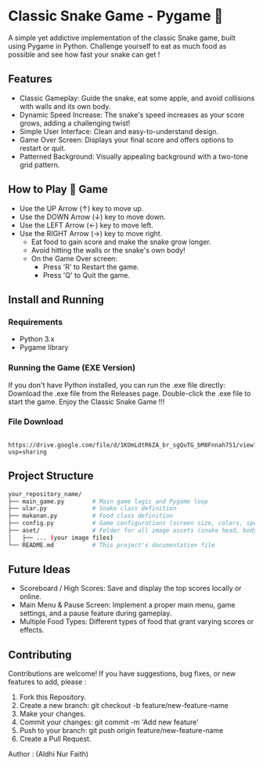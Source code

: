 # Classic Snake Game - Pygame 🐍
A simple yet addictive implementation of the classic Snake game, built using Pygame in Python. Challenge yourself to eat as much food as possible and see how fast your snake can get !

## Features
- Classic Gameplay: Guide the snake, eat some apple, and avoid collisions with walls and its own body.
- Dynamic Speed Increase: The snake's speed increases as your score grows, adding a challenging twist!
- Simple User Interface: Clean and easy-to-understand design.
- Game Over Screen: Displays your final score and offers options to restart or quit.
- Patterned Background: Visually appealing background with a two-tone grid pattern.

## How to Play 🐍 Game
- Use the UP Arrow (↑) key to move up.
- Use the DOWN Arrow (↓) key to move down.
- Use the LEFT Arrow (←) key to move left.
- Use the RIGHT Arrow (→) key to move right.
  - Eat food to gain score and make the snake grow longer.
  - Avoid hitting the walls or the snake's own body!
  - On the Game Over screen:
    - Press 'R' to Restart the game.
    - Press 'Q' to Quit the game.

## Install and Running
### Requirements
- Python 3.x
- Pygame library

### Running the Game (EXE Version)
If you don't have Python installed, you can run the .exe file directly: Download the .exe file from the Releases page. Double-click the .exe file to start the game. Enjoy the Classic Snake Game !!!
### File Download
```
  https://drive.google.com/file/d/1KOmLdtR6ZA_br_sgQuTG_bM8Fnnah751/view?usp=sharing
```

## Project Structure
```bash
your_repository_name/
├── main_game.py        # Main game logic and Pygame loop
├── ular.py             # Snake class definition
├── makanan.py          # Food class definition
├── config.py           # Game configurations (screen size, colors, speed, etc.)
├── aset/               # Folder for all image assets (snake head, body, food, etc.)
│   ├── ... (your image files)
└── README.md           # This project's documentation file
```

## Future Ideas
- Scoreboard / High Scores: Save and display the top scores locally or online.
- Main Menu & Pause Screen: Implement a proper main menu, game settings, and a pause feature during gameplay.
- Multiple Food Types: Different types of food that grant varying scores or effects.

## Contributing
Contributions are welcome! If you have suggestions, bug fixes, or new features to add, please :
1. Fork this Repository.
2. Create a new branch: git checkout -b feature/new-feature-name
3. Make your changes.
4. Commit your changes: git commit -m 'Add new feature'
5. Push to your branch: git push origin feature/new-feature-name
6. Create a Pull Request.

Author : 
(Aldhi Nur Faith)
